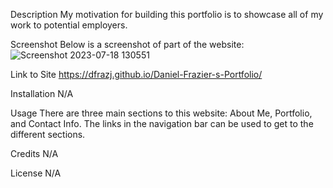 Description
My motivation for building this portfolio is to showcase all of my work to potential employers.

Screenshot
Below is a screenshot of part of the website:
![Screenshot 2023-07-18 130551](https://github.com/dfrazj/Daniel-Frazier-s-Portfolio/assets/136766276/d3ed376d-726d-44f6-847f-a94f353e1d04)

Link to Site
https://dfrazj.github.io/Daniel-Frazier-s-Portfolio/

Installation
N/A

Usage
There are three main sections to this website: About Me, Portfolio, and Contact Info. The links in the navigation bar can be used to get to the different sections.

Credits
N/A

License
N/A
